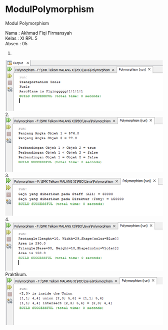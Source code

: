 # ModulPolymorphism
Modul Polymorphism

Nama : Akhmad Fiqi Firmansyah <br>
Kelas : XI RPL 5 <br>
Absen : 05 <br>

1. <br>
![alt text](https://github.com/bangkho/Polymorphism/blob/master/output/plane.png)
<br>
2. <br>
![alt text](https://github.com/bangkho/Polymorphism/blob/master/output/interface.png)
<br>
3. <br>
![alt text](https://github.com/bangkho/Polymorphism/blob/master/output/gaji.png)
<br>
4. <br>
![alt text](https://github.com/bangkho/Polymorphism/blob/master/output/shape.png)
<br>
Praktikum. <br>
![alt text](https://github.com/bangkho/Polymorphism/blob/master/output/praktikum.png)

